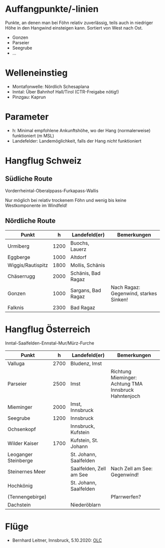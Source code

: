 # Auffangpunkte/-linien

Punkte, an denen man bei Föhn relativ zuverlässig, teils auch 
in niedriger Höhe in den Hangwind einsteigen kann.  Sortiert 
von West nach Ost.

* Gonzen
* Parseier
* Seegrube
* ...

# Welleneinstieg

* Montafonwelle: Nördlich Schesaplana
* Inntal: Über Bahnhof Hall/Tirol (CTR-Freigabe nötig!)
* Pinzgau: Kaprun


# Parameter

* h: Minimal empfohlene Ankunftshöhe, wo der Hang (normalerweise)
  funktioniert (m MSL)
* Landefelder: Landemöglichkeit, falls der Hang *nicht* funktioniert

# Hangflug Schweiz

## Südliche Route

Vorderrheintal-Oberalppass-Furkapass-Wallis

Nur möglich bei relativ trockenem Föhn und wenig bis keine Westkomponente
im Windfeld!

## Nördliche Route 

|Punkt | h | Landefeld(er) | Bemerkungen |
|---|:---:|---|---|
| Urmiberg | 1200 | Buochs, Lauerz | |
| Eggberge | 1000 | Altdorf | | 
| Wiggis/Rautispitz | 1800 | Mollis, Schänis | |
| Chäserrugg | 2000 | Schänis, Bad Ragaz | |
| Gonzen | 1000 | Sargans, Bad Ragaz | Nach Ragaz: Gegenwind, starkes Sinken! |
| Falknis | 2300 | Bad Ragaz | |


# Hangflug Österreich

Inntal-Saalfelden-Ennstal-Mur/Mürz-Furche

|Punkt | h | Landefeld(er) | Bemerkungen |
|---|:---:|---|---|
|Valluga   | 2700 | Bludenz, Imst |  |
|Parseier  | 2500 | Imst | Richtung Mieminger: Achtung TMA Innsbruck Hahntenjoch |
|Mieminger | 2000 | Imst, Innsbruck |  |
|Seegrube  | 1200 | Innsbruck |  |
|Ochsenkopf  | | Innsbruck, Kufstein |  |
|Wilder Kaiser | 1700 | Kufstein, St. Johann |  |
|Leoganger Steinberge | | St. Johann, Saalfelden |  |
|Steinernes Meer | | Saalfelden, Zell am See | Nach Zell am See: Gegenwind! |
|Hochkönig | | St. Johann, Saalfelden |  |
|(Tennengebirge)| |  | Pfarrwerfen? |  |
|Dachstein| | Niederöblarn |  |


# Flüge

* Bernhard Leitner, Innsbruck, 5.10.2020: 
  [OLC](https://www.onlinecontest.org/olc-3.0/gliding/flightinfo.html?dsId=8203468)
